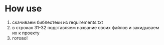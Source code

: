 # How use

1. скачиваем библеотеки из requirements.txt
2. в строках 31-32 подставляем название своих файлов и закидываем их к проекту
3. готово!